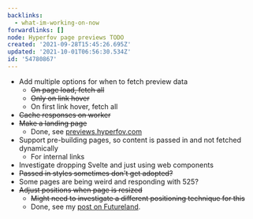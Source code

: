 ```yaml
---
backlinks:
  - what-im-working-on-now
forwardlinks: []
node: Hyperfov page previews TODO
created: '2021-09-28T15:45:26.695Z'
updated: '2021-10-01T06:56:30.534Z'
id: '54780867'
---
```


- Add multiple options for when to fetch preview data
  - ~~On page load, fetch all~~
  - ~~Only on link hover~~
  - On first link hover, fetch all
- ~~Cache responses on worker~~
- ~~Make a landing page~~
  - Done, see [previews.hyperfov.com](https://previews.hyperfov.com)
- Support pre-building pages, so content is passed in and not fetched dynamically
  - For internal links
- Investigate dropping Svelte and just using web components
- ~~Passed in styles sometimes don't get adopted?~~
- Some pages are being weird and responding with 525?
- ~~Adjust positions when page is resized~~
  - ~~Might need to investigate a different positioning technique for this~~
  - Done, see my [post on Futureland](https://futureland.tv/christian/entry/108204).
